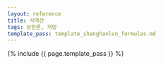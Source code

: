 ```yaml
---
layout: reference
title: 사역산
tags: 상한론, 처방
template_pass: template_shanghanlun_formulas.md
---
```



{% include {{ page.template_pass }} %}